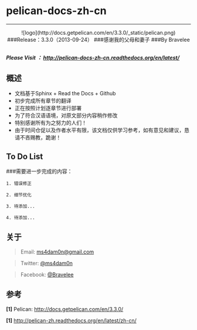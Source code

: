 # pelican-docs-zh-cn

----------


<center>![logo](http://docs.getpelican.com/en/3.3.0/_static/pelican.png)</center>

<center>
###Release：3.3.0（2013-09-24）
###感谢我的父母和妻子
###By Bravelee
</center>


##
##### Please Visit ： <http://pelican-docs-zh-cn.readthedocs.org/en/latest/>
##
## 概述

* 文档基于Sphinx + Read the Docs + Github
* 初步完成所有章节的翻译
* 正在按照计划逐章节进行部署
* 为了符合汉语语境，对原文部分内容稍作修改
* 特别感谢所有为之努力的人们！
* 由于时间仓促以及作者水平有限，该文档仅供学习参考，如有意见和建议，恳请不吝赐教，跪谢！

## To Do List

###需要进一步完成的内容：

    1. 错误修正
    
	2. 细节优化
	
	3. 待添加...
	
	4. 待添加...
    
## 关于

>Email: <ms4dam0n@gmail.com>

>Twitter: [@ms4dam0n](https://twitter.com/ms4dam0n)

>Facebook: [@Bravelee](https://www.facebook.com/profile.php?id=100000081127265)


## 参考

**[1]** Pelican: <http://docs.getpelican.com/en/3.3.0/>

**[1]**  <http://pelican-zh.readthedocs.org/en/latest/zh-cn/>

